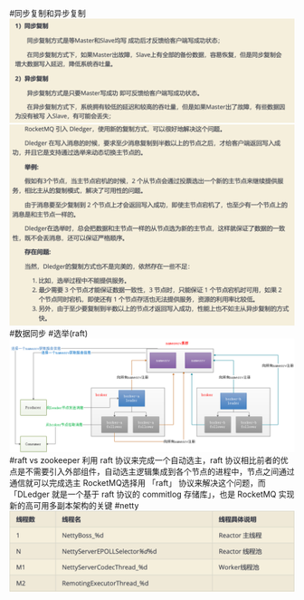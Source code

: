 #同步复制和异步复制
![](.z_06_分布式_消息队列_rocketmq_05_高可用_images/c46549ef.png)
![](.z_06_分布式_消息队列_rocketmq_05_高可用_images/0322692e.png)
#数据同步
#选举(raft)
![](.z_06_分布式_消息队列_rocketmq_05_高可用_images/18996584.png)
[](https://blog.csdn.net/trntaken/article/details/105694384)
#raft vs zookeeper
利用 raft 协议来完成一个自动选主，raft 协议相比前者的优点是不需要引入外部组件，自动选主逻辑集成到各个节点的进程中，节点之间通过通信就可以完成选主
RocketMQ选择用 「raft」 协议来解决这个问题，而 「DLedger 就是一个基于 raft 协议的 commitlog 存储库」，也是 RocketMQ 实现新的高可用多副本架构的关键
#netty
![](.z_06_分布式_消息队列_rocketmq_05_高可用_images/3ba84c9f.png)
